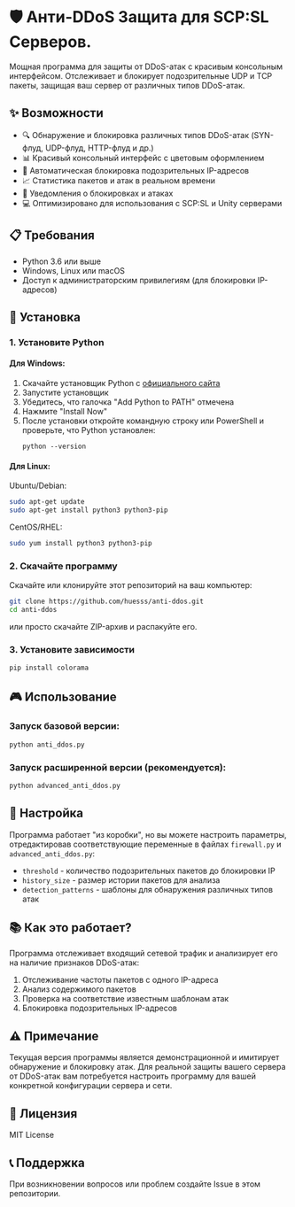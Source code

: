 # 🛡️ Анти-DDoS Защита для SCP:SL Серверов.

Мощная программа для защиты от DDoS-атак с красивым консольным интерфейсом. Отслеживает и блокирует подозрительные UDP и TCP пакеты, защищая ваш сервер от различных типов DDoS-атак.


## ✨ Возможности

- 🔍 Обнаружение и блокировка различных типов DDoS-атак (SYN-флуд, UDP-флуд, HTTP-флуд и др.)
- 📊 Красивый консольный интерфейс с цветовым оформлением
- 🚫 Автоматическая блокировка подозрительных IP-адресов
- 📈 Статистика пакетов и атак в реальном времени
- 🔔 Уведомления о блокировках и атаках
- 💻 Оптимизировано для использования с SCP:SL и Unity серверами

## 📋 Требования

- Python 3.6 или выше
- Windows, Linux или macOS
- Доступ к администраторским привилегиям (для блокировки IP-адресов)

## 🚀 Установка

### 1. Установите Python

#### Для Windows:

1. Скачайте установщик Python с [официального сайта](https://www.python.org/downloads/)
2. Запустите установщик
3. Убедитесь, что галочка "Add Python to PATH" отмечена
4. Нажмите "Install Now"
5. После установки откройте командную строку или PowerShell и проверьте, что Python установлен:
   ```
   python --version
   ```

#### Для Linux:

Ubuntu/Debian:
```bash
sudo apt-get update
sudo apt-get install python3 python3-pip
```

CentOS/RHEL:
```bash
sudo yum install python3 python3-pip
```

### 2. Скачайте программу

Скачайте или клонируйте этот репозиторий на ваш компьютер:

```bash
git clone https://github.com/huesss/anti-ddos.git
cd anti-ddos
```

или просто скачайте ZIP-архив и распакуйте его.

### 3. Установите зависимости

```bash
pip install colorama
```

## 🎮 Использование

### Запуск базовой версии:

```bash
python anti_ddos.py
```

### Запуск расширенной версии (рекомендуется):

```bash
python advanced_anti_ddos.py
```

## 🔧 Настройка

Программа работает "из коробки", но вы можете настроить параметры, отредактировав соответствующие переменные в файлах `firewall.py` и `advanced_anti_ddos.py`:

- `threshold` - количество подозрительных пакетов до блокировки IP
- `history_size` - размер истории пакетов для анализа
- `detection_patterns` - шаблоны для обнаружения различных типов атак

## 📚 Как это работает?

Программа отслеживает входящий сетевой трафик и анализирует его на наличие признаков DDoS-атак:

1. Отслеживание частоты пакетов с одного IP-адреса
2. Анализ содержимого пакетов
3. Проверка на соответствие известным шаблонам атак
4. Блокировка подозрительных IP-адресов

## ⚠️ Примечание

Текущая версия программы является демонстрационной и имитирует обнаружение и блокировку атак. Для реальной защиты вашего сервера от DDoS-атак вам потребуется настроить программу для вашей конкретной конфигурации сервера и сети.

## 📜 Лицензия

MIT License

## 📞 Поддержка

При возникновении вопросов или проблем создайте Issue в этом репозитории. 
